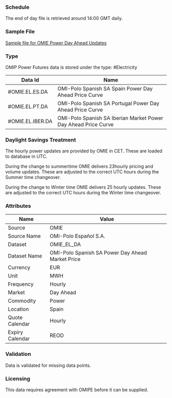 ### Schedule

The end of day file is retrieved around 14:00 GMT daily.

### Sample File

[Sample file for OMIE Power Day Ahead Updates](pathname:///file-samples/INT_PBC_EV_H_1_26_06_2021_26_06_2021.XLS) 

### Type

OMIP Power Futures data is stored under the type: #Electricity

|**Data Id**|**Name**|
|-|-|
|#OMIE.EL.ES.DA|OMI-Polo Spanish SA Spain Power Day Ahead Price Curve|
|#OMIE.EL.PT.DA|OMI-Polo Spanish SA Portugal Power Day Ahead Price Curve|
|#OMIE.EL.IBER.DA|OMI-Polo Spanish SA Iberian Market Power Day Ahead Price Curve|

### Daylight Savings Treatment

The hourly power updates are provided by OMIE in CET. These are loaded to database in UTC.

During the change to summertime OMIE delivers 23hourly pricing and volume updates. These are adjusted to the correct UTC hours during the Summer time changeover.

During the change to Winter time OMIE delivers 25 hourly updates. These are adjusted to the correct UTC hours during the Winter time changeover.

### Attributes
|Name|Value|
|-|-|
|Source|OMIE|
|Source Name|OMI-Polo Español S.A.|
|Dataset|OMIE_EL_DA|
|Dataset Name|OMI-Polo Spanish SA Power Day Ahead Market Price|
|Currency|EUR|
|Unit|MWH|
|Frequency|Hourly|
|Market|Day Ahead|
|Commodity|Power|
|Location|Spain|
|Quote Calendar|Hourly|
|Expiry Calendar|REOD|

### Validation

Data is validated for missing data points.

### Licensing

This data requires agreement with OMIPE before it can be supplied.
